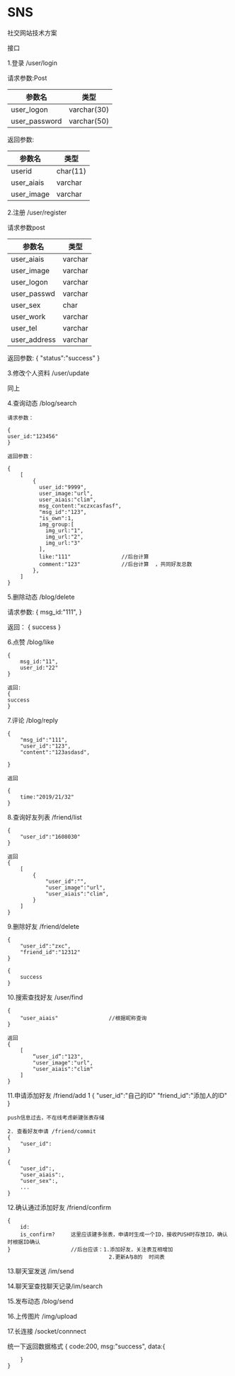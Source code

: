 # SNS
社交网站技术方案

接口

1.登录      /user/login

请求参数:Post

| 参数名 | 类型 |
| ------ | ------ |
| user_logon | varchar(30) |
| user_password | varchar(50) |


返回参数:

| 参数名 | 类型 |
| ------ | ------ |
| userid | char(11) |
| user_aiais | varchar | 
| user_image | varchar |


2.注册      /user/register

请求参数post

| 参数名 | 类型 |
| ------ | ------ |
| user_aiais | varchar |
| user_image | varchar | 
| user_logon | varchar |
| user_passwd |varchar |
| user_sex    | char    |
| user_work   | varchar |
| user_tel    | varchar |
| user_address | varchar |


返回参数:
    {
        "status":"success"
    }


3.修改个人资料  /user/update

同上



4.查询动态   /blog/search
    
    请求参数：
    
    {
    user_id:"123456"
    }

    返回参数：
    
    {
        [
            {
              user_id:"9999",
              user_image:"url",
              user_aiais:"clim",
              msg_content:"xczxcasfasf",
              "msg_id":"123",
              "is_own":1,
              img_group:[
                img_url:"1",
                img_url:"2",
                img_url:"3"
              ],
              like:"111"                //后台计算
              comment:"123"             //后台计算  ，共同好友总数
            },
        ]
    }

5.删除动态   /blog/delete

请求参数:
    {
        msg_id:"111",
    }
    
返回：
    {
        success
    }
    

6.点赞      /blog/like

    {
        msg_id:"11",
        user_id:"22"
    }
    
    返回:
    {
    success
    }

7.评论      /blog/reply

    {
        "msg_id":"111",
        "user_id":"123",
        "content":"123asdasd",
        
    }
    
    返回
    
    {
        time:"2019/21/32"
    }


8.查询好友列表   /friend/list
    
    {
        "user_id":"1608030"
    }
    
    返回
    {
        [
            {
                "user_id":"",
                "user_image":"url",
                "user_aiais":"clim",
            }
        ]
    }

9.删除好友      /friend/delete
    
    {
        "user_id":"zxc",
        "friend_id":"12312"
    }

    {
        success
    }
    
    
10.搜索查找好友  /user/find

    {
        "user_aiais"                //根据昵称查询
    }
    
    返回
    {
        [
            “user_id”:"123",
            "user_image":"url",
            "user_aiais":"clim"
        ]
    }
    
11.申请添加好友  /friend/add
    1
    {
        "user_id":"自己的ID"
        "friend_id":"添加人的ID"
    }
    
    push信息过去，不在线考虑新建张表存储

    2. 查看好友申请 /friend/commit
    {
        "user_id":
    }
    
    {
        "user_id":,
        "user_aiais":,
        "user_sex":,
        ...
    }

    
    
12.确认通过添加好友  /friend/confirm
    
    {
        id:
        is_confirm?     这里应该建多张表，申请时生成一个ID，接收PUSH时存放ID，确认时根据ID确认
    }                   //后台应该：1.添加好友，关注表互相增加
                                    2.更新A与B的  时间表
    
13.聊天室发送 /im/send
    
14.聊天室查找聊天记录/im/search

15.发布动态  /blog/send

16.上传图片 /img/upload

17.长连接 /socket/connnect



统一下返回数据格式
    {
        code:200,
        msg:"success",
        data:{
            
        }
    }

